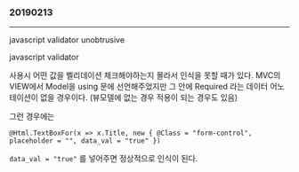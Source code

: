 ### 20190213
---
javascript validator unobtrusive

javascript validator

사용시 어떤 값을 벨리데이션 체크해야하는지 몰라서 인식을 못할 때가 있다.
MVC의 VIEW에서 Model을 using 문에 선언해주었지만 그 안에 Required 라는 데이터 어노테이션이 없을 경우이다.
(뷰모델에 없는 경우 적용이 되는 경우도 있음)

그런 경우에는

```@Html.TextBoxFor(x => x.Title, new { @Class = "form-control", placeholder = "", data_val = "true" })```

```data_val = "true"``` 를 넣어주면 정상적으로 인식이 된다.